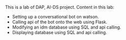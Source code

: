 This is a lab of DAP, AI-DS project.
Content in this lab:
- Setting up a conversational bot on watson.
- Calling api of the bot onto the web using Flask.
- Modifying an idm database using SQL and api calling.
- Displaying database using SQL and api calling.
